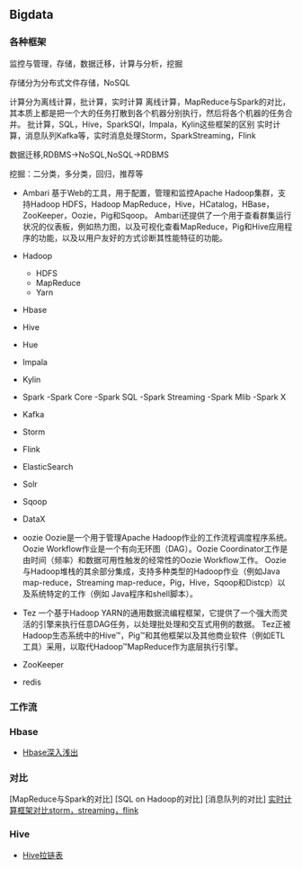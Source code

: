 ## Bigdata

### 各种框架
监控与管理，存储，数据迁移，计算与分析，挖掘

存储分为分布式文件存储，NoSQL

计算分为离线计算，批计算，实时计算
离线计算，MapReduce与Spark的对比，其本质上都是把一个大的任务打散到各个机器分别执行，然后将各个机器的任务合并。
批计算，SQL，Hive，SparkSQl，Impala，Kylin这些框架的区别
实时计算，消息队列Kafka等，实时消息处理Storm，SparkStreaming，Flink

数据迁移,RDBMS->NoSQL,NoSQL->RDBMS

挖掘：二分类，多分类，回归，推荐等

- Ambari
基于Web的工具，用于配置，管理和监控Apache Hadoop集群，支持Hadoop HDFS，Hadoop MapReduce，Hive，HCatalog，HBase，ZooKeeper，Oozie，Pig和Sqoop。 Ambari还提供了一个用于查看群集运行状况的仪表板，例如热力图，以及可视化查看MapReduce，Pig和Hive应用程序的功能，以及以用户友好的方式诊断其性能特征的功能。
- Hadoop
	- HDFS
	- MapReduce
	- Yarn
- Hbase
- Hive
- Hue
- Impala
- Kylin
- Spark
	-Spark Core
	-Spark SQL
	-Spark Streaming
	-Spark Mlib
	-Spark X
- Kafka
- Storm
- Flink
- ElasticSearch
- Solr
- Sqoop
- DataX
- oozie
Oozie是一个用于管理Apache Hadoop作业的工作流程调度程序系统。Oozie Workflow作业是一个有向无环图（DAG）。Oozie Coordinator工作是由时间（频率）和数据可用性触发的经常性的Oozie Workflow工作。
Oozie与Hadoop堆栈的其余部分集成，支持多种类型的Hadoop作业（例如Java map-reduce，Streaming map-reduce，Pig，Hive，Sqoop和Distcp）以及系统特定的工作（例如 Java程序和shell脚本）。
- Tez
一个基于Hadoop YARN的通用数据流编程框架，它提供了一个强大而灵活的引擎来执行任意DAG任务，以处理批处理和交互式用例的数据。 Tez正被Hadoop生态系统中的Hive™，Pig™和其他框架以及其他商业软件（例如ETL工具）采用，以取代Hadoop™MapReduce作为底层执行引擎。
- ZooKeeper
	
- redis

### 工作流


### Hbase
- [Hbase深入浅出](https://www.ibm.com/developerworks/cn/analytics/library/ba-cn-bigdata-hbase/index.html)


### 对比
[MapReduce与Spark的对比]
[SQL on Hadoop的对比]
[消息队列的对比]
[实时计算框架对比storm，streaming，flink](https://bigdata.163yun.com/product/article/5)

### Hive
- [Hive拉链表](http://www.zhangrenhua.com/2016/02/28/hadoop-Hive%E6%95%B0%E6%8D%AE%E4%BB%93%E5%BA%93%E5%8E%86%E5%8F%B2%E6%8B%89%E9%93%BE%E5%AE%9E%E7%8E%B0/)